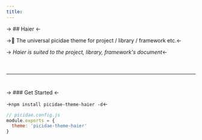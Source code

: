 ```yaml
---
title: 
---
```


<style>
  hr {
    margin: 50px 0 40px;
  }
</style>

-> ## Haier <-

->🍔 The universal picidae theme for project / library / framework etc.<-

-> _Haier is suited to the project, library, framework's document_<-

-----

-> ### Get Started <-

->`npm install picidae-theme-haier -d`<-

```javascript
// picidae.config.js
module.exports = {
  theme: 'picidae-theme-haier'
}
```
